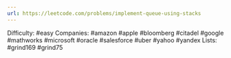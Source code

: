 ```yaml
---
url: https://leetcode.com/problems/implement-queue-using-stacks
---
```


Difficulty: #easy
Companies: #amazon #apple #bloomberg #citadel #google #mathworks #microsoft #oracle #salesforce #uber #yahoo #yandex
Lists: #grind169 #grind75